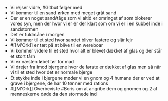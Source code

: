 - Vi rejser vidre, #Gitbut følger med
- Vi kommer til en sand ørken med meget gråt sand
- Der er en noget sand/tåge som vi altid er omringet af som blokerer vores syn, men der hvor vi er er der klart som om vi er i en kubbel inde i sandstormen
- Det er fuldmåne i morgen
- Vi kommer til et sted hvor sandet bliver fastere og slår lejr
- #[[M'Ork]] er tæt på at blive til en wereboar
- Vi kommer videre til et sted hvor alt er blevet dækket af glas og der står et stort tårn
- Vi er næsten løbet tør for mad
- Vi drejer fra imod bjergene hvor de første er dækket af glas men så når vi til et sted hvor det er normale bjerge
- Et stykke inde i bjergene møder vi en gnom og 4 humans der er ved at grave i bjergene, de har 10 tønner med rations
- #[[M'Ork]] Overbeviste #Boris om at angribe dem og gnomen og 2 af menneskerne døde da den stormede ind